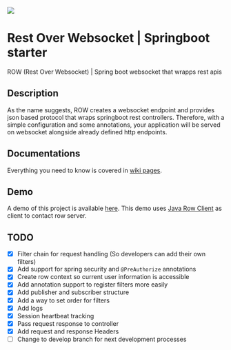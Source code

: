 [![](https://jitpack.io/v/psychogen-labs/spring-rest-over-ws.svg)](https://jitpack.io/#psychogen-labs/spring-rest-over-ws)

# Rest Over Websocket | Springboot starter
ROW (Rest Over Websocket) | Spring boot websocket that wrapps rest apis

## Description
As the name suggests, ROW creates a websocket endpoint and provides json based protocol that wraps springboot rest controllers. Therefore, with a simple configuration and some annotations, your application will be served on websocket alongside already defined http endpoints.

## Documentations
Everything you need to know is covered in [wiki pages](https://github.com/psychogen-labs/spring-rest-over-ws/wiki).

## Demo
A demo of this project is available [here](https://github.com/psychogen-labs/row-demo). This demo uses [Java Row Client](https://github.com/psychogen-labs/java-row-client) as client to contact row server.

## TODO

- [x] Filter chain for request handling (So developers can add their own filters)
- [X] Add support for spring security and `@PreAuthorize` annotations
- [X] Create row context so current user information is accessible
- [X] Add annotation support to register filters more easily
- [X] Add publisher and subscriber structure
- [X] Add a way to set order for filters
- [X] Add logs
- [X] Session heartbeat tracking
- [X] Pass request response to controller
- [X] Add request and response Headers
- [ ] Change to develop branch for next development processes
